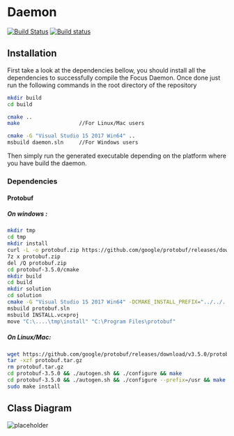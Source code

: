 # Daemon
[![Build Status](https://travis-ci.org/FocusCompany/daemon.svg?branch=master)](https://travis-ci.org/FocusCompany/daemon)
[![Build status](https://ci.appveyor.com/api/projects/status/u00q9kpab61t2ql3/branch/master?svg=true)](https://ci.appveyor.com/project/EtiennePasteur/daemon/branch/master)

## Installation
First take a look at the dependencies bellow, you should install all the dependencies to successfully compile the Focus Daemon. Once done just run the following commands in the root directory of the repository
```bash
mkdir build
cd build

cmake ..
make                   //For Linux/Mac users

cmake -G "Visual Studio 15 2017 Win64" ..
msbuild daemon.sln     //For Windows users
```
Then simply run the generated executable depending on the platform where you have build the daemon.
### Dependencies
#### Protobuf
##### On windows :
```bash
mkdir tmp
cd tmp
mkdir install
curl -L -o protobuf.zip https://github.com/google/protobuf/releases/download/v3.5.0/protobuf-all-3.5.0.zip
7z x protobuf.zip
del /Q protobuf.zip
cd protobuf-3.5.0/cmake
mkdir build
cd build
mkdir solution
cd solution
cmake -G "Visual Studio 15 2017 Win64" -DCMAKE_INSTALL_PREFIX="../../../../install" -Dprotobuf_BUILD_TESTS=OFF ../..
msbuild protobuf.sln
msbuild INSTALL.vcxproj
move "C:\....\tmp\install" "C:\Program Files\protobuf"
```
##### On Linux/Mac:
```bash
wget https://github.com/google/protobuf/releases/download/v3.5.0/protobuf-all-3.5.0.tar.gz -O protobuf.tar.gz
tar -xzf protobuf.tar.gz
rm protobuf.tar.gz
cd protobuf-3.5.0 && ./autogen.sh && ./configure && make                //For Mac users
cd protobuf-3.5.0 && ./autogen.sh && ./configure --prefix=/usr && make  //For Linux Users
sudo make install
```
## Class Diagram
![placeholder](http://www.plantuml.com/plantuml/proxy?src=https://raw.githubusercontent.com/FocusCompany/Daemon/master/daemon.puml)
